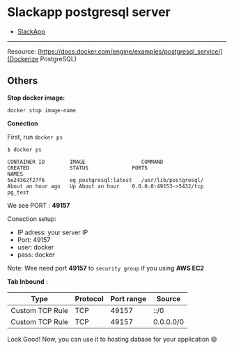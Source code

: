 # Slackapp postgresql server

- [SlackApp](http://slackapp.xyz/)

---

Resource: [https://docs.docker.com/engine/examples/postgresql_service/](Dockerize PostgreSQL)

## Others

**Stop docker image:**

```
docker stop image-name
```

**Conection**

First, run `docker ps`

```
$ docker ps

CONTAINER ID        IMAGE                  COMMAND                CREATED             STATUS              PORTS                                      NAMES
5e24362f27f6        eg_postgresql:latest   /usr/lib/postgresql/   About an hour ago   Up About an hour    0.0.0.0:49153->5432/tcp                    pg_test
```

We see PORT : **49157**

Conection setup:

- IP adress: your server IP
- Port: 49157
- user: docker
- pass: docker

Note: Wee need port **49157** to `security group` if you using **AWS EC2**

**Tab Inbound** : 

Type | Protocol | Port range | Source
-----|----------|------------|-------
Custom TCP Rule | TCP | 49157 | ::/0
Custom TCP Rule | TCP | 49157 | 0.0.0.0/0

Look Good! Now, you can use it to hosting dabase for your application :smile:
